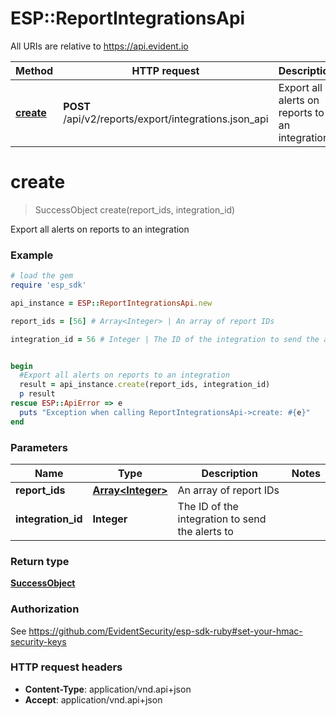 # ESP::ReportIntegrationsApi

All URIs are relative to https://api.evident.io

Method | HTTP request | Description
------------- | ------------- | -------------
[**create**](ReportIntegrationsApi.md#create) | **POST** /api/v2/reports/export/integrations.json_api | Export all alerts on reports to an integration


# **create**
> SuccessObject create(report_ids, integration_id)

Export all alerts on reports to an integration

### Example
```ruby
# load the gem
require 'esp_sdk'

api_instance = ESP::ReportIntegrationsApi.new

report_ids = [56] # Array<Integer> | An array of report IDs

integration_id = 56 # Integer | The ID of the integration to send the alerts to


begin
  #Export all alerts on reports to an integration
  result = api_instance.create(report_ids, integration_id)
  p result
rescue ESP::ApiError => e
  puts "Exception when calling ReportIntegrationsApi->create: #{e}"
end
```

### Parameters

Name | Type | Description  | Notes
------------- | ------------- | ------------- | -------------
 **report_ids** | [**Array&lt;Integer&gt;**](Integer.md)| An array of report IDs | 
 **integration_id** | **Integer**| The ID of the integration to send the alerts to | 

### Return type

[**SuccessObject**](SuccessObject.md)

### Authorization

See https://github.com/EvidentSecurity/esp-sdk-ruby#set-your-hmac-security-keys

### HTTP request headers

 - **Content-Type**: application/vnd.api+json
 - **Accept**: application/vnd.api+json



